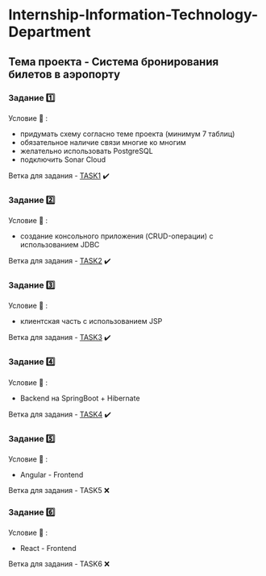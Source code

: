 # Internship-Information-Technology-Department

## Тема проекта - Система бронирования билетов в аэропорту


### Задание 1️⃣

Условие :page_facing_up: : 
- придумать схему согласно теме проекта (минимум 7 таблиц)
- обязательное наличие связи многие ко многим
- желательно использовать PostgreSQL
- подключить Sonar Cloud

Ветка для задания - <a href="https://github.com/N1kman/Internship-Information-Technology-Department/tree/Task1">TASK1</a> ✔️

### Задание 2️⃣

Условие :page_facing_up: : 
  - создание консольного приложения (CRUD-операции) с использованием JDBC

Ветка для задания - <a href="https://github.com/N1kman/Internship-Information-Technology-Department/tree/Task2">TASK2</a> ✔️ 

### Задание 3️⃣

Условие :page_facing_up: : 
  - клиентская часть с использованием JSP

Ветка для задания - <a href="https://github.com/N1kman/Internship-Information-Technology-Department/tree/Task3">TASK3</a> ✔️ 

### Задание 4️⃣

Условие :page_facing_up: : 
  - Backend на SpringBoot + Hibernate

Ветка для задания - <a href="https://github.com/N1kman/Internship-Information-Technology-Department/tree/Task4">TASK4</a> ✔️

### Задание 5️⃣

Условие :page_facing_up: : 
  - Angular - Frontend

Ветка для задания - TASK5 ❌

### Задание 6️⃣

Условие :page_facing_up: : 
  - React - Frontend

Ветка для задания - TASK6 ❌
